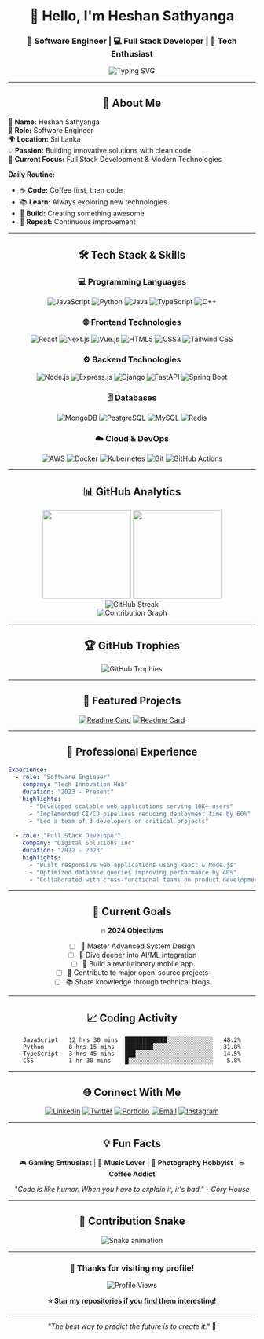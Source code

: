 <div align="center">

# 👋 Hello, I'm Heshan Sathyanga
### 🚀 Software Engineer | 💻 Full Stack Developer | 🌟 Tech Enthusiast

<img src="https://readme-typing-svg.herokuapp.com?font=Fira+Code&size=22&duration=3000&pause=1000&color=00D9FF&center=true&vCenter=true&width=435&lines=Software+Engineer;Full+Stack+Developer;Problem+Solver;Code+Enthusiast;Always+Learning!" alt="Typing SVG" />

</div>

---

<div align="center">

## 🌟 About Me

</div>

🚀 **Name:** Heshan Sathyanga  
💼 **Role:** Software Engineer  
🌍 **Location:** Sri Lanka  
💡 **Passion:** Building innovative solutions with clean code  
🎯 **Current Focus:** Full Stack Development & Modern Technologies  

**Daily Routine:**
- ☕ **Code:** Coffee first, then code
- 📚 **Learn:** Always exploring new technologies  
- 🔨 **Build:** Creating something awesome
- 🔄 **Repeat:** Continuous improvement

---

<div align="center">

## 🛠️ Tech Stack & Skills

</div>

<div align="center">

### 💻 Programming Languages
![JavaScript](https://img.shields.io/badge/JavaScript-F7DF1E?style=for-the-badge&logo=javascript&logoColor=black)
![Python](https://img.shields.io/badge/Python-3776AB?style=for-the-badge&logo=python&logoColor=white)
![Java](https://img.shields.io/badge/Java-ED8B00?style=for-the-badge&logo=openjdk&logoColor=white)
![TypeScript](https://img.shields.io/badge/TypeScript-007ACC?style=for-the-badge&logo=typescript&logoColor=white)
![C++](https://img.shields.io/badge/C++-00599C?style=for-the-badge&logo=c%2B%2B&logoColor=white)

### 🌐 Frontend Technologies
![React](https://img.shields.io/badge/React-20232A?style=for-the-badge&logo=react&logoColor=61DAFB)
![Next.js](https://img.shields.io/badge/Next.js-000000?style=for-the-badge&logo=next.js&logoColor=white)
![Vue.js](https://img.shields.io/badge/Vue.js-35495E?style=for-the-badge&logo=vue.js&logoColor=4FC08D)
![HTML5](https://img.shields.io/badge/HTML5-E34F26?style=for-the-badge&logo=html5&logoColor=white)
![CSS3](https://img.shields.io/badge/CSS3-1572B6?style=for-the-badge&logo=css3&logoColor=white)
![Tailwind CSS](https://img.shields.io/badge/Tailwind_CSS-38B2AC?style=for-the-badge&logo=tailwind-css&logoColor=white)

### ⚙️ Backend Technologies
![Node.js](https://img.shields.io/badge/Node.js-43853D?style=for-the-badge&logo=node.js&logoColor=white)
![Express.js](https://img.shields.io/badge/Express.js-404D59?style=for-the-badge&logo=express&logoColor=white)
![Django](https://img.shields.io/badge/Django-092E20?style=for-the-badge&logo=django&logoColor=white)
![FastAPI](https://img.shields.io/badge/FastAPI-005571?style=for-the-badge&logo=fastapi&logoColor=white)
![Spring Boot](https://img.shields.io/badge/Spring_Boot-6DB33F?style=for-the-badge&logo=spring-boot&logoColor=white)

### 🗄️ Databases
![MongoDB](https://img.shields.io/badge/MongoDB-4EA94B?style=for-the-badge&logo=mongodb&logoColor=white)
![PostgreSQL](https://img.shields.io/badge/PostgreSQL-316192?style=for-the-badge&logo=postgresql&logoColor=white)
![MySQL](https://img.shields.io/badge/MySQL-00000F?style=for-the-badge&logo=mysql&logoColor=white)
![Redis](https://img.shields.io/badge/Redis-DC382D?style=for-the-badge&logo=redis&logoColor=white)

### ☁️ Cloud & DevOps
![AWS](https://img.shields.io/badge/AWS-232F3E?style=for-the-badge&logo=amazon-aws&logoColor=white)
![Docker](https://img.shields.io/badge/Docker-2496ED?style=for-the-badge&logo=docker&logoColor=white)
![Kubernetes](https://img.shields.io/badge/Kubernetes-326CE5?style=for-the-badge&logo=kubernetes&logoColor=white)
![Git](https://img.shields.io/badge/Git-F05032?style=for-the-badge&logo=git&logoColor=white)
![GitHub Actions](https://img.shields.io/badge/GitHub_Actions-2088FF?style=for-the-badge&logo=github-actions&logoColor=white)

</div>

---

<div align="center">

## 📊 GitHub Analytics

</div>

<div align="center">
  <img height="180em" src="https://github-readme-stats.vercel.app/api?username=HeshanSathyanga&show_icons=true&theme=tokyonight&include_all_commits=true&count_private=true"/>
  <img height="180em" src="https://github-readme-stats.vercel.app/api/top-langs/?username=HeshanSathyanga&layout=compact&langs_count=8&theme=tokyonight"/>
</div>

<div align="center">
  <img src="https://github-readme-streak-stats.herokuapp.com/?user=HeshanSathyanga&theme=tokyonight" alt="GitHub Streak" />
</div>

<div align="center">
  <img src="https://github-readme-activity-graph.vercel.app/graph?username=HeshanSathyanga&theme=tokyo-night&bg_color=1a1b27&color=70a5fd&line=bf91f3&point=38bdae&area=true&hide_border=true" alt="Contribution Graph" />
</div>

---

<div align="center">

## 🏆 GitHub Trophies

</div>

<div align="center">
  <img src="https://github-profile-trophy.vercel.app/?username=HeshanSathyanga&theme=tokyonight&no-frame=true&no-bg=true&margin-w=4" alt="GitHub Trophies" />
</div>

---

<div align="center">

## 🚀 Featured Projects

</div>

<div align="center">

[![Readme Card](https://github-readme-stats.vercel.app/api/pin/?username=HeshanSathyanga&repo=awesome-project-1&theme=tokyonight)](https://github.com/HeshanSathyanga/awesome-project-1)
[![Readme Card](https://github-readme-stats.vercel.app/api/pin/?username=HeshanSathyanga&repo=innovative-app&theme=tokyonight)](https://github.com/HeshanSathyanga/innovative-app)

</div>

---

<div align="center">

## 💼 Professional Experience

</div>

```yaml
Experience:
  - role: "Software Engineer"
    company: "Tech Innovation Hub"
    duration: "2023 - Present"
    highlights:
      - "Developed scalable web applications serving 10K+ users"
      - "Implemented CI/CD pipelines reducing deployment time by 60%"
      - "Led a team of 3 developers on critical projects"
    
  - role: "Full Stack Developer"
    company: "Digital Solutions Inc"
    duration: "2022 - 2023"
    highlights:
      - "Built responsive web applications using React & Node.js"
      - "Optimized database queries improving performance by 40%"
      - "Collaborated with cross-functional teams on product development"
```

---

<div align="center">

## 🎯 Current Goals

</div>

<div align="center">

🔥 **2024 Objectives**

- [ ] 🚀 Master Advanced System Design
- [ ] 🤖 Dive deeper into AI/ML integration
- [ ] 📱 Build a revolutionary mobile app
- [ ] 🌟 Contribute to major open-source projects
- [ ] 📚 Share knowledge through technical blogs

</div>

---

<div align="center">

## 📈 Coding Activity

</div>

<div align="center">

<!--START_SECTION:waka-->
```text
JavaScript   12 hrs 30 mins  ████████████░░░░░░░░░░░░░   48.2%
Python       8 hrs 15 mins   ████████░░░░░░░░░░░░░░░░░   31.8%
TypeScript   3 hrs 45 mins   ███░░░░░░░░░░░░░░░░░░░░░░   14.5%
CSS          1 hr 30 mins    █░░░░░░░░░░░░░░░░░░░░░░░░    5.8%
```
<!--END_SECTION:waka-->

</div>

---

<div align="center">

## 🌐 Connect With Me

</div>

<div align="center">

[![LinkedIn](https://img.shields.io/badge/LinkedIn-0077B5?style=for-the-badge&logo=linkedin&logoColor=white)](https://linkedin.com/in/heshan-sathyanga)
[![Twitter](https://img.shields.io/badge/Twitter-1DA1F2?style=for-the-badge&logo=twitter&logoColor=white)](https://twitter.com/heshan_sathyanga)
[![Portfolio](https://img.shields.io/badge/Portfolio-FF5722?style=for-the-badge&logo=google-chrome&logoColor=white)](https://heshan-sathyanga.dev)
[![Email](https://img.shields.io/badge/Email-D14836?style=for-the-badge&logo=gmail&logoColor=white)](mailto:heshan.sathyanga@gmail.com)
[![Instagram](https://img.shields.io/badge/Instagram-E4405F?style=for-the-badge&logo=instagram&logoColor=white)](https://instagram.com/heshan_sathyanga)

</div>

---

<div align="center">

## 💡 Fun Facts

</div>

<div align="center">

🎮 **Gaming Enthusiast** | 🎵 **Music Lover** | 📸 **Photography Hobbyist** | ☕ **Coffee Addict**

*"Code is like humor. When you have to explain it, it's bad." - Cory House*

</div>

---

<div align="center">

## 🐍 Contribution Snake

</div>

<div align="center">

![Snake animation](https://github.com/HeshanSathyanga/HeshanSathyanga/blob/output/github-contribution-grid-snake.svg)

</div>

---

<div align="center">

### 💖 Thanks for visiting my profile!

<img src="https://komarev.com/ghpvc/?username=HeshanSathyanga&label=Profile%20views&color=0e75b6&style=flat" alt="Profile Views" />

**⭐ Star my repositories if you find them interesting!**

</div>

---

<div align="center">

*"The best way to predict the future is to create it."* 🚀

</div>
